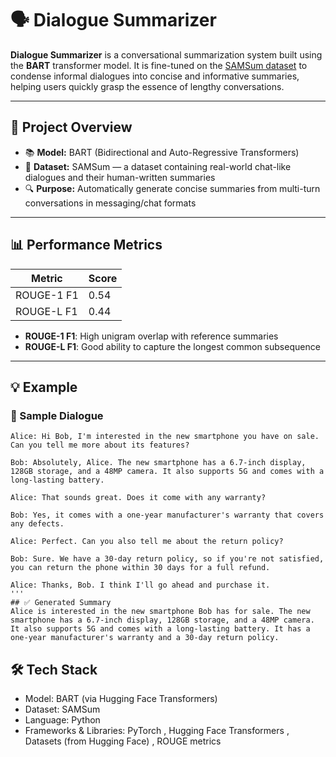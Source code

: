 # 🗣️ Dialogue Summarizer

**Dialogue Summarizer** is a conversational summarization system built using the **BART** transformer model. It is fine-tuned on the [SAMSum dataset](https://huggingface.co/datasets/samsum) to condense informal dialogues into concise and informative summaries, helping users quickly grasp the essence of lengthy conversations.

---

## 📌 Project Overview

- 📚 **Model:** BART (Bidirectional and Auto-Regressive Transformers)  
- 🧠 **Dataset:** SAMSum — a dataset containing real-world chat-like dialogues and their human-written summaries  
- 🔍 **Purpose:** Automatically generate concise summaries from multi-turn conversations in messaging/chat formats

---

## 📊 Performance Metrics

| Metric         | Score |
|----------------|-------|
| ROUGE-1 F1     | 0.54  |
| ROUGE-L F1     | 0.44  |

- **ROUGE-1 F1**: High unigram overlap with reference summaries  
- **ROUGE-L F1**: Good ability to capture the longest common subsequence

---

## 💡 Example

### 🔹 Sample Dialogue
```text
Alice: Hi Bob, I'm interested in the new smartphone you have on sale. Can you tell me more about its features?

Bob: Absolutely, Alice. The new smartphone has a 6.7-inch display, 128GB storage, and a 48MP camera. It also supports 5G and comes with a long-lasting battery.

Alice: That sounds great. Does it come with any warranty?

Bob: Yes, it comes with a one-year manufacturer's warranty that covers any defects.

Alice: Perfect. Can you also tell me about the return policy?

Bob: Sure. We have a 30-day return policy, so if you're not satisfied, you can return the phone within 30 days for a full refund.

Alice: Thanks, Bob. I think I'll go ahead and purchase it.
'''
## ✅ Generated Summary
Alice is interested in the new smartphone Bob has for sale. The new smartphone has a 6.7-inch display, 128GB storage, and a 48MP camera. It also supports 5G and comes with a long-lasting battery. It has a one-year manufacturer's warranty and a 30-day return policy.
```

## 🛠️ Tech Stack
- Model: BART (via Hugging Face Transformers)
- Dataset: SAMSum
- Language: Python
- Frameworks & Libraries: PyTorch
, Hugging Face Transformers
, Datasets (from Hugging Face)
, ROUGE metrics
